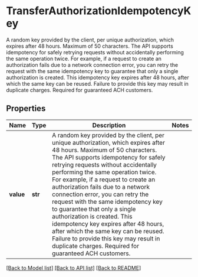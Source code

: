 # TransferAuthorizationIdempotencyKey

A random key provided by the client, per unique authorization, which expires after 48 hours. Maximum of 50 characters.  The API supports idempotency for safely retrying requests without accidentally performing the same operation twice. For example, if a request to create an authorization fails due to a network connection error, you can retry the request with the same idempotency key to guarantee that only a single authorization is created.  This idempotency key expires after 48 hours, after which the same key can be reused. Failure to provide this key may result in duplicate charges.  Required for guaranteed ACH customers.

## Properties
Name | Type | Description | Notes
------------ | ------------- | ------------- | -------------
**value** | **str** | A random key provided by the client, per unique authorization, which expires after 48 hours. Maximum of 50 characters.  The API supports idempotency for safely retrying requests without accidentally performing the same operation twice. For example, if a request to create an authorization fails due to a network connection error, you can retry the request with the same idempotency key to guarantee that only a single authorization is created.  This idempotency key expires after 48 hours, after which the same key can be reused. Failure to provide this key may result in duplicate charges.  Required for guaranteed ACH customers. | 

[[Back to Model list]](../README.md#documentation-for-models) [[Back to API list]](../README.md#documentation-for-api-endpoints) [[Back to README]](../README.md)


